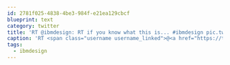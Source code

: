 ```yaml
---
id: 2781f025-4838-4be3-984f-e21ea129cbcf
blueprint: text
category: twitter
title: 'RT @ibmdesign: RT if you know what this is... #ibmdesign pic.twitter.com/4s9PJiKXK6'
caption: 'RT <span class="username username_linked">@<a href="https://twitter.com/ibmdesign" title="IBM Design">ibmdesign</a></span>: RT if you know what this is... <span class="hashtag hashtag_local">#<a href="http://tweettemp.darylchymko.ca/?tag=ibmdesign">ibmdesign</a> <a href="https://twitter.com/ibmdesign/status/440902066526257153/photo/1" title="https://twitter.com/ibmdesign/status/440902066526257153/photo/1" class="link link_untco link_untco_image">pic.twitter.com/4s9PJiKXK6</a><span class="embed_image embed_image_yes"><a href="https://twitter.com/ibmdesign/status/440902066526257153/photo/1"><img alt=''bh5mf85icaa9tn6-4522705'' src=''/images/2022/11/1b653-bh5mf85icaa9tn6-4522705.jpg'' /></a></span>'
tags:
  - ibmdesign
---
```

